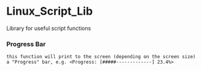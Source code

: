 # Linux_Script_Lib
Library for useful script functions

### Progress Bar
```
this function will print to the screen (depending on the screen size)
a "Progress" bar, e.g. <Progress: [#####-------------] 23.4%>
```
